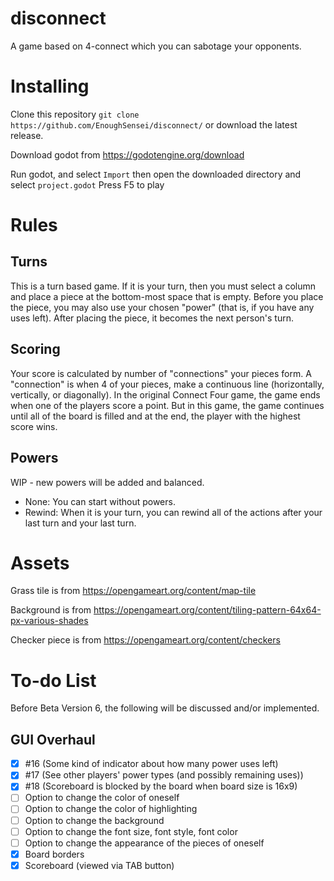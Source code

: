 # disconnect

A game based on 4-connect which you can sabotage your opponents.

# Installing

Clone this repository 
`git clone https://github.com/EnoughSensei/disconnect/`
or download the latest release.

Download godot from https://godotengine.org/download

Run godot, and select `Import` then open the downloaded directory and select `project.godot`
Press F5 to play

# Rules
## Turns
This is a turn based game. If it is your turn, then you must select a column and place a piece at the bottom-most space that is empty. Before you place the piece, you may also use your chosen "power" (that is, if you have any uses left). After placing the piece, it becomes the next person's turn.

## Scoring
Your score is calculated by number of "connections" your pieces form. A "connection" is when 4 of your pieces, make a continuous line (horizontally, vertically, or diagonally). In the original Connect Four game, the game ends when one of the players score a point. But in this game, the game continues until all of the board is filled and at the end, the player with the highest score wins.

## Powers
WIP - new powers will be added and balanced.
- None: You can start without powers.
- Rewind: When it is your turn, you can rewind all of the actions after your last turn and your last turn.

# Assets
Grass tile is from https://opengameart.org/content/map-tile

Background is from https://opengameart.org/content/tiling-pattern-64x64-px-various-shades

Checker piece is from https://opengameart.org/content/checkers

# To-do List
Before Beta Version 6, the following will be discussed and/or implemented.
## GUI Overhaul
- [X] #16 (Some kind of indicator about how many power uses left)
- [X] #17 (See other players' power types (and possibly remaining uses))
- [X] #18 (Scoreboard is blocked by the board when board size is 16x9)
- [ ] Option to change the color of oneself
- [ ] Option to change the color of highlighting
- [ ] Option to change the background
- [ ] Option to change the font size, font style, font color
- [ ] Option to change the appearance of the pieces of oneself
- [X] Board borders
- [X] Scoreboard (viewed via TAB button)
